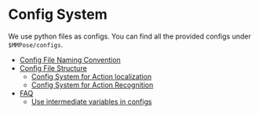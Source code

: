 # Config System

We use python files as configs. You can find all the provided configs under `$MMPose/configs`.

<!-- TOC -->

- [Config File Naming Convention](#config-file-naming-convention)
- [Config File Structure](#config-file-structure)
  - [Config System for Action localization](#config-system-for-action-localization)
  - [Config System for Action Recognition](#config-system-for-action-recognition)
- [FAQ](#faq)
  - [Use intermediate variables in configs](#use-intermediate-variables-in-configs)

<!-- TOC -->

